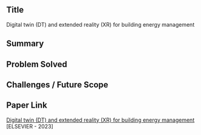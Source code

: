 ## Title

Digital twin (DT) and extended reality (XR) for building energy management

## Summary

## Problem Solved

## Challenges / Future Scope

## Paper Link

[Digital twin (DT) and extended reality (XR) for building energy management](https://www.sciencedirect.com/science/article/pii/S0378778824008624) [ELSEVIER - 2023]

